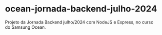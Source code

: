# ocean-jornada-backend-julho-2024
Projeto da Jornada Backend julho/2024 com NodeJS e Express, no curso do Samsung Ocean.
